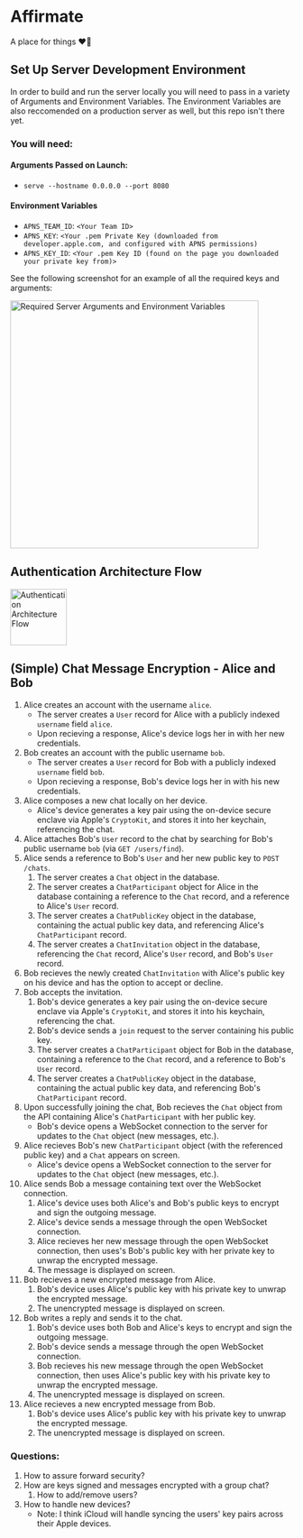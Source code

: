 # Affirmate
A place for things ❤️‍🔥

## Set Up Server Development Environment
In order to build and run the server locally you will need to pass in a variety of Arguments and Environment Variables. The Environment Variables are also reccomended on a production server as well, but this repo isn't there yet.

### You will need:
#### Arguments Passed on Launch:
 * `serve --hostname 0.0.0.0 --port 8080`
#### Environment Variables
 * `APNS_TEAM_ID`: `<Your Team ID>`
 * `APNS_KEY`: `<Your .pem Private Key (downloaded from developer.apple.com, and configured with APNS permissions)`
 * `APNS_KEY_ID`: `<Your .pem Key ID (found on the page you downloaded your private key from)>`

See the following screenshot for an example of all the required keys and arguments:

<img width="440" alt="Required Server Arguments and Environment Variables" src="https://user-images.githubusercontent.com/5713359/186994861-bea4c1af-7d36-435f-be0f-1bdc808a0a88.png">

## Authentication Architecture Flow
<img width="100" alt="Authentication Architecture Flow" src="https://user-images.githubusercontent.com/5713359/187051690-515e22ae-0728-4b4f-81cb-4771d5100b5d.png">

## (Simple) Chat Message Encryption - Alice and Bob

1. Alice creates an account with the username `alice`.
    * The server creates a `User` record for Alice with a publicly indexed `username` field `alice`.
    * Upon recieving a response, Alice's device logs her in with her new credentials.
2. Bob creates an account with the public username `bob`.
    * The server creates a `User` record for Bob with a publicly indexed `username` field `bob`.
    * Upon recieving a response, Bob's device logs her in with his new credentials.
3. Alice composes a new chat locally on her device.
    * Alice's device generates a key pair using the on-device secure enclave via Apple's `CryptoKit`, and stores it into her keychain, referencing the chat.
4. Alice attaches Bob's `User` record to the chat by searching for Bob's public username `bob` (via `GET /users/find`).
5. Alice sends a reference to Bob's `User` and her new public key to `POST /chats`.
    1. The server creates a `Chat` object in the database.
    2. The server creates a `ChatParticipant` object for Alice in the database containing a reference to the `Chat` record, and a reference to Alice's `User` record.
    3. The server creates a `ChatPublicKey` object in the database, containing the actual public key data, and referencing Alice's `ChatParticipant` record.
    4. The server creates a `ChatInvitation` object in the database, referencing the `Chat` record, Alice's `User` record, and Bob's `User` record.
6. Bob recieves the newly created `ChatInvitation` with Alice's public key on his device and has the option to accept or decline.
7. Bob accepts the invitation.
    1. Bob's device generates a key pair using the on-device secure enclave via Apple's `CryptoKit`, and stores it into his keychain, referencing the chat.
    2. Bob's device sends a `join` request to the server containing his public key.
    3. The server creates a `ChatParticipant` object for Bob in the database, containing a reference to the `Chat` record, and a reference to Bob's `User` record.
    4. The server creates a `ChatPublicKey` object in the database, containing the actual public key data, and referencing Bob's `ChatParticipant` record.
8. Upon successfully joining the chat, Bob recieves the `Chat` object from the API containing Alice's `ChatParticipant` with her public key. 
    * Bob's device opens a WebSocket connection to the server for updates to the `Chat` object (new messages, etc.).
9. Alice recieves Bob's new `ChatParticipant` object (with the referenced public key) and a `Chat` appears on screen. 
    * Alice's device opens a WebSocket connection to the server for updates to the `Chat` object (new messages, etc.).
10. Alice sends Bob a message containing text over the WebSocket connection.
    1. Alice's device uses both Alice's and Bob's public keys to encrypt and sign the outgoing message.
    2. Alice's device sends a message through the open WebSocket connection.
    3. Alice recieves her new message through the open WebSocket connection, then uses's Bob's public key with her private key to unwrap the encrypted message.
    4. The message is displayed on screen.
11. Bob recieves a new encrypted message from Alice.
    1. Bob's device uses Alice's public key with his private key to unwrap the encrypted message.
    2. The unencrypted message is displayed on screen.
12. Bob writes a reply and sends it to the chat.
    1. Bob's device uses both Bob and Alice's keys to encrypt and sign the outgoing message.
    2. Bob's device sends a message through the open WebSocket connection.
    3. Bob recieves his new message through the open WebSocket connection, then uses Alice's public key with his private key to unwrap the encrypted message.
    2. The unencrypted message is displayed on screen.
13. Alice recieves a new encrypted message from Bob.
    1. Bob's device uses Alice's public key with his private key to unwrap the encrypted message.
    2. The unencrypted message is displayed on screen.

### Questions:
1. How to assure forward security?
2. How are keys signed and messages encrypted with a group chat?
    1. How to add/remove users?
3. How to handle new devices?
    * Note: I think iCloud will handle syncing the users' key pairs across their Apple devices.